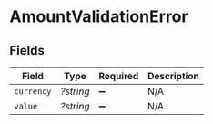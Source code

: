 # AmountValidationError


## Fields

| Field              | Type               | Required           | Description        |
| ------------------ | ------------------ | ------------------ | ------------------ |
| `currency`         | *?string*          | :heavy_minus_sign: | N/A                |
| `value`            | *?string*          | :heavy_minus_sign: | N/A                |